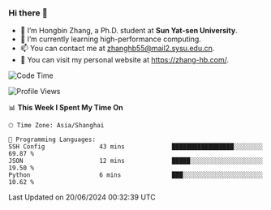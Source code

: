 ### Hi there 👋

- 🔭 I’m Hongbin Zhang, a Ph.D. student at **Sun Yat-sen University**.
- 🌱 I’m currently learning high-performance computing.
- 📫 You can contact me at zhanghb55@mail2.sysu.edu.cn.
- 👀 You can visit my personal website at https://zhang-hb.com/.

<!--START_SECTION:waka-->
![Code Time](http://img.shields.io/badge/Code%20Time-325%20hrs%2012%20mins-blue)

![Profile Views](http://img.shields.io/badge/Profile%20Views-0-blue)

📊 **This Week I Spent My Time On** 

```text
🕑︎ Time Zone: Asia/Shanghai

💬 Programming Languages: 
SSH Config               43 mins             █████████████████░░░░░░░░   69.87 % 
JSON                     12 mins             █████░░░░░░░░░░░░░░░░░░░░   19.50 % 
Python                   6 mins              ███░░░░░░░░░░░░░░░░░░░░░░   10.62 % 
```


 Last Updated on 20/06/2024 00:32:39 UTC
<!--END_SECTION:waka-->
